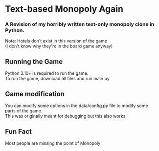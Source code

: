 # Text-based Monopoly Again

### A Revision of my horribly written text-only monopoly clone in Python.
Note: Hotels don't exist in this version of the game  
(I don't know why they're in the board game anyway)

## Running the Game
Python 3.10+ is required to run the game.  
To run the game, download all files and run main.py

## Game modification

You can modify some options in the data/config.py file to modify some parts of the
game.  
This was originally meant for debugging but this also works.

## Fun Fact

Most people are missing the point of Monopoly
